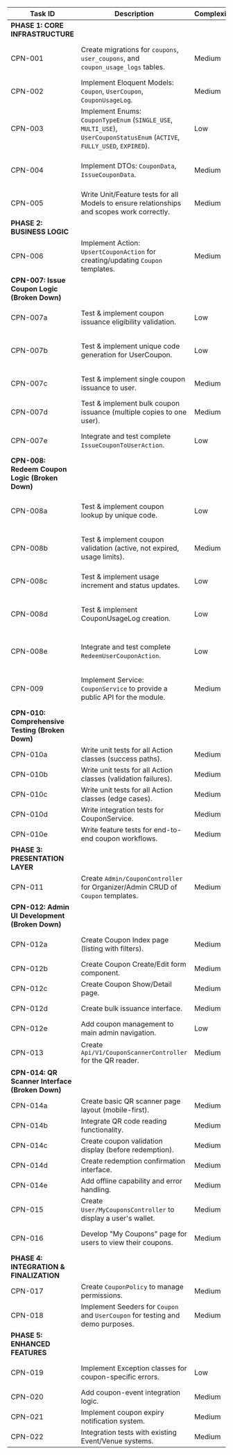 | Task ID     | Description                                                                                             | Complexity | Dependencies                     | Status  | Remarks                                                                                                                              |
|-------------|---------------------------------------------------------------------------------------------------------|------------|----------------------------------|---------|--------------------------------------------------------------------------------------------------------------------------------------|
| **PHASE 1: CORE INFRASTRUCTURE** | | | | | |
| CPN-001     | Create migrations for `coupons`, `user_coupons`, and `coupon_usage_logs` tables.                       | Medium     |                                  | Done    | Schema defined with types, limits, validity periods, and relationships. Located in `database/migrations/Modules/Coupon`.         |
| CPN-002     | Implement Eloquent Models: `Coupon`, `UserCoupon`, `CouponUsageLog`.                                     | Medium     | CPN-001                          | Done | Include relationships (`belongsTo`, `hasMany`), casts for enums/dates, and necessary traits.                                           |
| CPN-003     | Implement Enums: `CouponTypeEnum` (`SINGLE_USE`, `MULTI_USE`), `UserCouponStatusEnum` (`ACTIVE`, `FULLY_USED`, `EXPIRED`). | Low        |                                  | Done | Place in `app/Modules/Coupon/Enums`.                                                                                                 |
| CPN-004     | Implement DTOs: `CouponData`, `IssueCouponData`.                                                        | Medium     | CPN-003                          | Done | Use `spatie/laravel-data`. Include validation rules for creating/updating coupons and for issuing them to users.                     |
| CPN-005     | Write Unit/Feature tests for all Models to ensure relationships and scopes work correctly.              | Medium     | CPN-002                          | Done | TDD approach.                                                                                                                        |
| **PHASE 2: BUSINESS LOGIC** | | | | | |
| CPN-006     | Implement Action: `UpsertCouponAction` for creating/updating `Coupon` templates.                        | Medium     | CPN-002, CPN-004                 | Done    | ✅ Completed with comprehensive tests. Handles create/update operations for coupon templates.                                       |
| **CPN-007: Issue Coupon Logic (Broken Down)** | | | | | |
| CPN-007a    | Test & implement coupon issuance eligibility validation.                                               | Low        | CPN-006                          | Done    | ✅ Completed with 10 tests covering all validation scenarios (dates, limits, user eligibility).                                    |
| CPN-007b    | Test & implement unique code generation for UserCoupon.                                                | Low        | CPN-007a                         | Done    | ✅ Completed with QR-code optimized generation, collision handling, and performance optimization.                                   |
| CPN-007c    | Test & implement single coupon issuance to user.                                                       | Medium     | CPN-007b                         | Done    | ✅ Completed with comprehensive validation and proper dependency injection.                                                         |
| CPN-007d    | Test & implement bulk coupon issuance (multiple copies to one user).                                   | Medium     | CPN-007c                         | Done    | ✅ Completed with efficient bulk operations, performance testing, and proper validation order.                                      |
| CPN-007e    | Integrate and test complete `IssueCouponToUserAction`.                                                  | Low        | CPN-007d                         | Done    | ✅ Completed with intelligent routing and unified interface for coupon issuance.                                                   |
| **CPN-008: Redeem Coupon Logic (Broken Down)** | | | | | |
| CPN-008a    | Test & implement coupon lookup by unique code.                                                         | Low        | CPN-007e                         | Done    | ✅ Completed with comprehensive tests. Finds UserCoupon by unique_code with relationship loading and edge case handling.           |
| CPN-008b    | Test & implement coupon validation (active, not expired, usage limits).                                | Medium     | CPN-008a                         | Done    | ✅ Completed with 11 tests covering all validation scenarios (status, expiry, usage limits) with detailed error reporting.        |
| CPN-008c    | Test & implement usage increment and status updates.                                                   | Low        | CPN-008b                         | Done    | ✅ Completed with 9 tests covering usage increment logic and automatic status updates to FULLY_USED.                              |
| CPN-008d    | Test & implement CouponUsageLog creation.                                                              | Low        | CPN-008c                         | Done    | ✅ Completed with 11 tests covering usage logging with timestamps, location, details, and relationship management.                 |
| CPN-008e    | Integrate and test complete `RedeemUserCouponAction`.                                                   | Low        | CPN-008d                         | Done    | ✅ Completed with 12 tests covering atomic transactions, complete redemption flow, and comprehensive error handling.               |
| CPN-009     | Implement Service: `CouponService` to provide a public API for the module.                              | Medium     | CPN-008e                         | Pending | Exposes clean methods like `redeemCoupon`, `validateCoupon`, `issueCoupon`, etc., to be used by controllers.                           |
| **CPN-010: Comprehensive Testing (Broken Down)** | | | | | |
| CPN-010a    | Write unit tests for all Action classes (success paths).                                               | Medium     | CPN-009                          | Pending | Test each action in isolation with mocked dependencies.                                                                             |
| CPN-010b    | Write unit tests for all Action classes (validation failures).                                         | Medium     | CPN-010a                         | Pending | Test invalid inputs, business rule violations.                                                                                      |
| CPN-010c    | Write unit tests for all Action classes (edge cases).                                                  | Medium     | CPN-010b                         | Pending | Test expired coupons, max usage scenarios, concurrent redemptions.                                                                  |
| CPN-010d    | Write integration tests for CouponService.                                                             | Medium     | CPN-010c                         | Pending | Test service orchestration, cross-action workflows.                                                                                 |
| CPN-010e    | Write feature tests for end-to-end coupon workflows.                                                   | Medium     | CPN-010d                         | Pending | Test complete user journeys: issue → validate → redeem.                                                                             |
| **PHASE 3: PRESENTATION LAYER** | | | | | |
| CPN-011     | Create `Admin/CouponController` for Organizer/Admin CRUD of `Coupon` templates.                         | Medium     | CPN-009                          | Pending | Secure endpoints with appropriate authorization (e.g., policies).                                                                    |
| **CPN-012: Admin UI Development (Broken Down)** | | | | | |
| CPN-012a    | Create Coupon Index page (listing with filters).                                                       | Medium     | CPN-011                          | Pending | Vue/Inertia page showing all coupons with search, filter by status/type.                                                            |
| CPN-012b    | Create Coupon Create/Edit form component.                                                              | Medium     | CPN-012a                         | Pending | Reusable form component handling validation, translatable fields.                                                                   |
| CPN-012c    | Create Coupon Show/Detail page.                                                                        | Medium     | CPN-012b                         | Pending | Display coupon details, usage statistics, issued coupons list.                                                                      |
| CPN-012d    | Create bulk issuance interface.                                                                        | Medium     | CPN-012c                         | Pending | UI for issuing coupons to multiple users or user groups.                                                                            |
| CPN-012e    | Add coupon management to main admin navigation.                                                        | Low        | CPN-012d                         | Pending | Integrate coupon section into existing admin layout.                                                                                |
| CPN-013     | Create `Api/V1/CouponScannerController` for the QR reader.                                              | Medium     | CPN-009                          | Pending | Should have a `show($uniqueCode)` for validation and a `store($uniqueCode)` to confirm redemption.                                    |
| **CPN-014: QR Scanner Interface (Broken Down)** | | | | | |
| CPN-014a    | Create basic QR scanner page layout (mobile-first).                                                    | Medium     | CPN-013                          | Pending | Responsive layout optimized for mobile devices.                                                                                     |
| CPN-014b    | Integrate QR code reading functionality.                                                               | Medium     | CPN-014a                         | Pending | Use existing QR scanner components or implement new one.                                                                            |
| CPN-014c    | Create coupon validation display (before redemption).                                                  | Medium     | CPN-014b                         | Pending | Show coupon details, validity status, allow user to confirm redemption.                                                             |
| CPN-014d    | Create redemption confirmation interface.                                                              | Medium     | CPN-014c                         | Pending | Success/error feedback, option to scan next coupon.                                                                                 |
| CPN-014e    | Add offline capability and error handling.                                                             | Medium     | CPN-014d                         | Pending | Handle network errors, provide clear feedback for scan failures.                                                                    |
| CPN-015     | Create `User/MyCouponsController` to display a user's wallet.                                           | Medium     | CPN-009                          | Pending | Fetches all valid `UserCoupon` instances for the authenticated user.                                                                 |
| CPN-016     | Develop "My Coupons" page for users to view their coupons.                                              | Medium     | CPN-015                          | Pending | A section in the user's dashboard showing their coupons, usage, and expiry dates.                                                    |
| **PHASE 4: INTEGRATION & FINALIZATION** | | | | | |
| CPN-017     | Create `CouponPolicy` to manage permissions.                                                            | Medium     | CPN-002                          | Pending | Define who can create, update, delete, and view coupons.                                                                             |
| CPN-018     | Implement Seeders for `Coupon` and `UserCoupon` for testing and demo purposes.                          | Medium     | CPN-002                          | Pending | Create realistic sample data.                                                                                                        | 
| **PHASE 5: ENHANCED FEATURES** | | | | | |
| CPN-019     | Implement Exception classes for coupon-specific errors.                                                | Low        | CPN-002                          | Pending | `CouponExpiredException`, `CouponAlreadyUsedException`, `InvalidCouponException`.                                                     |
| CPN-020     | Add coupon-event integration logic.                                                                     | Medium     | CPN-009                          | Pending | Link coupons to specific events, venue restrictions.                                                                                |
| CPN-021     | Implement coupon expiry notification system.                                                           | Medium     | CPN-009                          | Pending | Notify users of expiring coupons, organizers of usage stats.                                                                        |
| CPN-022     | Integration tests with existing Event/Venue systems.                                                   | Medium     | CPN-020                          | Pending | Test cross-module functionality, ensure system coherence.                                                                           | 
